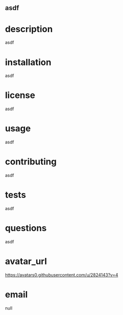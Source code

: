 ## asdf

# description
asdf

# installation
asdf

# license
asdf

# usage
asdf

# contributing
asdf

# tests
asdf

# questions
asdf

# avatar_url
https://avatars0.githubusercontent.com/u/2824143?v=4

# email
null